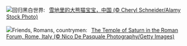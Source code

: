 ![](https://www.bing.com/th?id=OHR.PandaSnow_ZH-CN5981854301_UHD.jpg&w=1000)回归黑白世界:&nbsp;&ensp;[雪地里的大熊猫宝宝，中国 (© Cheryl Schneider/Alamy Stock Photo)](https://www.bing.com/th?id=OHR.PandaSnow_ZH-CN5981854301_UHD.jpg)
<br><br/>
![](https://www.bing.com/th?id=OHR.ForumRomanum_EN-US9379132630_UHD.jpg&w=1000)Friends, Romans, countrymen:&nbsp;&ensp;[The Temple of Saturn in the Roman Forum, Rome, Italy (© Nico De Pasquale Photography/Getty Images)](https://www.bing.com/th?id=OHR.ForumRomanum_EN-US9379132630_UHD.jpg)
<br><br/>
